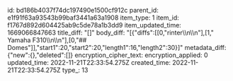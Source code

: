 id: bd186b4037f74dc197490e1500cf912c
parent_id: e1f91f63a93543b99baf3441a63a1908
item_type: 1
item_id: f1767d892d604425ab9c5de78a1b3dd9
item_updated_time: 1669066847663
title_diff: "[]"
body_diff: "[{\"diffs\":[[0,\"rinter\\\n\\\n\"],[1,\" Yamaha F310\\\n\\\n\"],[0,\"## Domes\"]],\"start1\":20,\"start2\":20,\"length1\":16,\"length2\":30}]"
metadata_diff: {"new":{},"deleted":[]}
encryption_cipher_text: 
encryption_applied: 0
updated_time: 2022-11-21T22:33:54.275Z
created_time: 2022-11-21T22:33:54.275Z
type_: 13
